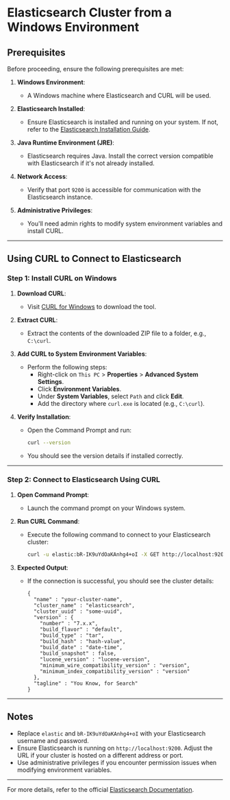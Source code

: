 # Elasticsearch Cluster from a Windows Environment

## Prerequisites
Before proceeding, ensure the following prerequisites are met:

1. **Windows Environment**:
   - A Windows machine where Elasticsearch and CURL will be used.

2. **Elasticsearch Installed**:
   - Ensure Elasticsearch is installed and running on your system. If not, refer to the [Elasticsearch Installation Guide](https://www.elastic.co/guide/en/elasticsearch/reference/current/install-elasticsearch.html).

3. **Java Runtime Environment (JRE)**:
   - Elasticsearch requires Java. Install the correct version compatible with Elasticsearch if it's not already installed.

4. **Network Access**:
   - Verify that port `9200` is accessible for communication with the Elasticsearch instance.

5. **Administrative Privileges**:
   - You'll need admin rights to modify system environment variables and install CURL.

---

## Using CURL to Connect to Elasticsearch

### Step 1: Install CURL on Windows

1. **Download CURL**:
   - Visit [CURL for Windows](https://curl.se/windows/) to download the tool.

2. **Extract CURL**:
   - Extract the contents of the downloaded ZIP file to a folder, e.g., `C:\curl`.

3. **Add CURL to System Environment Variables**:
   - Perform the following steps:
     - Right-click on `This PC` > **Properties** > **Advanced System Settings**.
     - Click **Environment Variables**.
     - Under **System Variables**, select `Path` and click **Edit**.
     - Add the directory where `curl.exe` is located (e.g., `C:\curl`).

4. **Verify Installation**:
   - Open the Command Prompt and run:
     ```bash
     curl --version
     ```
   - You should see the version details if installed correctly.

---

### Step 2: Connect to Elasticsearch Using CURL

1. **Open Command Prompt**:
   - Launch the command prompt on your Windows system.

2. **Run CURL Command**:
   - Execute the following command to connect to your Elasticsearch cluster:
     ```bash
     curl -u elastic:bR-IK9uYdOaKAnhg4+oI -X GET http://localhost:9200
     ```

3. **Expected Output**:
   - If the connection is successful, you should see the cluster details:
     ```plaintext
     {
       "name" : "your-cluster-name",
       "cluster_name" : "elasticsearch",
       "cluster_uuid" : "some-uuid",
       "version" : {
         "number" : "7.x.x",
         "build_flavor" : "default",
         "build_type" : "tar",
         "build_hash" : "hash-value",
         "build_date" : "date-time",
         "build_snapshot" : false,
         "lucene_version" : "lucene-version",
         "minimum_wire_compatibility_version" : "version",
         "minimum_index_compatibility_version" : "version"
       },
       "tagline" : "You Know, for Search"
     }
     ```

---

## Notes

- Replace `elastic` and `bR-IK9uYdOaKAnhg4+oI` with your Elasticsearch username and password.
- Ensure Elasticsearch is running on `http://localhost:9200`. Adjust the URL if your cluster is hosted on a different address or port.
- Use administrative privileges if you encounter permission issues when modifying environment variables.

---

For more details, refer to the official [Elasticsearch Documentation](https://www.elastic.co/guide/en/elasticsearch/reference/current/index.html).
